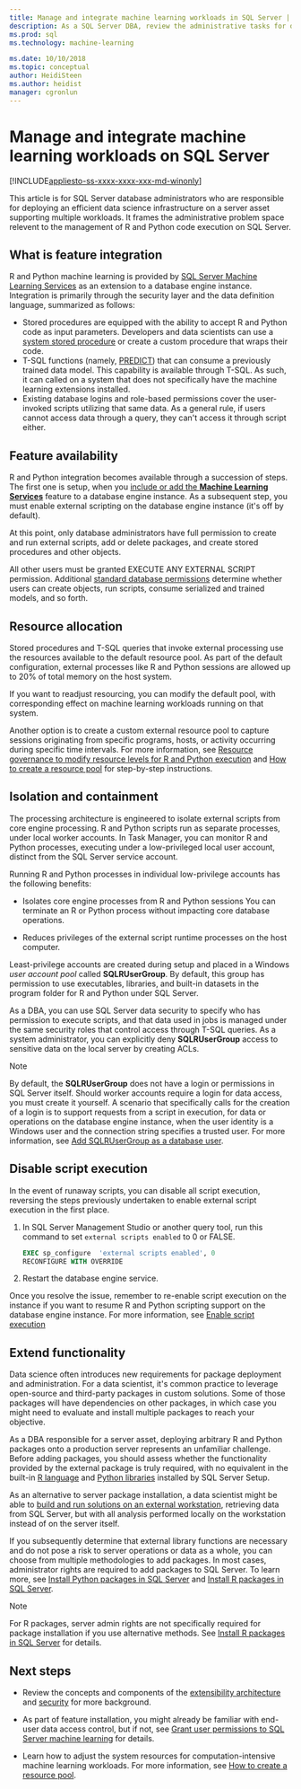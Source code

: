 ```yaml
---
title: Manage and integrate machine learning workloads in SQL Server | Microsoft Docs
description: As a SQL Server DBA, review the administrative tasks for deploying a machine learning R and Python subsystem on a database engine instance.
ms.prod: sql
ms.technology: machine-learning

ms.date: 10/10/2018  
ms.topic: conceptual
author: HeidiSteen
ms.author: heidist
manager: cgronlun
---
```

# Manage and integrate machine learning workloads on SQL Server
[!INCLUDE[appliesto-ss-xxxx-xxxx-xxx-md-winonly](../../includes/appliesto-ss-xxxx-xxxx-xxx-md-winonly.md)]

This article is for SQL Server database administrators who are responsible for deploying an efficient data science infrastructure on a server asset supporting multiple workloads. It frames the administrative problem space relevent to the management of R and Python code execution on SQL Server. 

## What is feature integration

R and Python machine learning is provided by [SQL Server Machine Learning Services](../what-is-sql-server-machine-learning.md) as an extension to a database engine instance. Integration is primarily through the security layer and the data definition language, summarized as follows:

+ Stored procedures are equipped with the ability to accept R and Python code as input parameters. Developers and data scientists can use a [system stored procedure](https://docs.microsoft.com/sql/relational-databases/system-stored-procedures/sp-execute-external-script-transact-sql?view=sql-server-2017) or create a custom procedure that wraps their code.
+ T-SQL functions (namely, [PREDICT](https://docs.microsoft.com/sql/t-sql/queries/predict-transact-sql)) that can consume a previously trained data model. This capability is available through T-SQL. As such, it can called on a system that does not specifically have the machine learning extensions installed.
+ Existing database logins and role-based permissions cover the user-invoked scripts utilizing that same data. As a general rule, if users cannot access data through a query, they can't access it through script either.

## Feature availability

R and Python integration becomes available through a succession of steps. The first one is setup, when you [include or add the **Machine Learning Services**](../install/sql-machine-learning-services-windows-install.md) feature to a database engine instance. As a subsequent step, you must enable external scripting on the database engine instance (it's off by default).

At this point, only database administrators have full permission to create and run external scripts, add or delete packages, and create stored procedures and other objects.

All other users must be granted EXECUTE ANY EXTERNAL SCRIPT permission. Additional [standard database permissions](../security/user-permission.md) determine whether users can create objects, run scripts, consume serialized and trained models, and so forth. 

## Resource allocation

Stored procedures and T-SQL queries that invoke external processing use the resources available to the default resource pool. As part of the default configuration, external processes like R and Python sessions are allowed up to 20% of total memory on the host system. 

If you want to readjust resourcing, you can modify the default pool, with corresponding effect on machine learning workloads running on that system.

Another option is to create a custom external resource pool to capture sessions originating from specific programs, hosts, or activity occurring during specific time intervals. For more information, see [Resource governance to modify resource levels for R and Python execution](../administration/resource-governance.md) and [How to create a resource pool](../administration/how-to-create-a-resource-pool.md) for step-by-step instructions.

## Isolation and containment

The processing architecture is engineered to isolate external scripts from core engine processing. R and Python scripts run as separate processes, under local worker accounts. In Task Manager, you can monitor R and Python processes, executing under a low-privileged local user account, distinct from the SQL Server service account. 

Running R and Python processes in individual low-privilege accounts has the following benefits:

+ Isolates core engine processes from R and Python sessions You can terminate an R or Python process without impacting core database operations. 

+ Reduces privileges of the external script runtime processes on the host computer.

Least-privilege accounts are created during setup and placed in a Windows *user account pool* called **SQLRUserGroup**. By default, this group has permission to use executables, libraries, and built-in datasets in the program folder for R and Python under SQL Server. 

As a DBA, you can use SQL Server data security to specify who has permission to execute scripts, and that data used in jobs is managed under the same security roles that control access through T-SQL queries. As a system administrator, you can explicitly deny **SQLRUserGroup** access to sensitive data on the local server by creating ACLs.

>[!NOTE]
> By default, the **SQLRUserGroup** does not have a login or permissions in SQL Server itself. Should worker accounts require a login for data access, you must create it yourself. A scenario that specifically calls for the creation of a login is to support requests from a script in execution, for data or operations on the database engine instance, when the user identity is a Windows user and the connection string specifies a trusted user. For more information, see [Add SQLRUserGroup as a database user](../../advanced-analytics/security/add-sqlrusergroup-to-database.md).

## Disable script execution

In the event of runaway scripts, you can disable all script execution, reversing the steps previously undertaken to enable external script execution in the first place.

1. In SQL Server Management Studio or another query tool, run this command to set `external scripts enabled` to 0 or FALSE.

    ```sql
    EXEC sp_configure  'external scripts enabled', 0
    RECONFIGURE WITH OVERRIDE
    ```
2. Restart the database engine service.

Once you resolve the issue, remember to re-enable script execution on the instance if you want to resume R and Python scripting support on the database engine instance. For more information, see [Enable script execution](../install/sql-machine-learning-services-windows-install.md#enable-script-execution)

## Extend functionality

Data science often introduces new requirements for package deployment and administration. For a data scientist, it's common practice to leverage open-source and third-party packages in custom solutions. Some of those packages will have dependencies on other packages, in which case you might need to evaluate and install multiple packages to reach your objective.

As a DBA responsible for a server asset, deploying arbitrary R and Python packages onto a production server represents an unfamiliar challenge. Before adding packages, you should assess whether the functionality provided by the external package is truly required, with no equivalent in the built-in [R language](r-libraries-and-data-types.md) and [Python libraries](../python/python-libraries-and-data-types.md) installed by SQL Server Setup. 

As an alternative to server package installation, a data scientist might be able to [build and run solutions on an external workstation](../r/set-up-a-data-science-client.md), retrieving data from SQL Server, but with all analysis performed locally on the workstation instead of on the server itself. 

If you subsequently determine that external library functions are necessary and do not pose a risk to server operations or data as a whole, you can choose from multiple methodologies to add packages. In most cases, administrator rights are required to add packages to SQL Server. To learn more, see [Install Python packages in SQL Server](../python/install-additional-python-packages-on-sql-server.md) and [Install R packages in SQL Server](install-additional-r-packages-on-sql-server.md).

> [!NOTE]
> For R packages, server admin rights are not specifically required for package installation if you use alternative methods. See [Install R packages in SQL Server](install-additional-r-packages-on-sql-server.md) for details.

## Next steps

+ Review the concepts and components of the [extensibility architecture](../concepts/extensibility-framework.md) and [security](../concepts/security.md) for more background.

+ As part of feature installation, you might already be familiar with end-user data access control, but if not, see [Grant user permissions to SQL Server machine learning](../security/user-permission.md) for details. 

+ Learn how to adjust the system resources for computation-intensive machine learning workloads. For more information, see [How to create a resource pool](../administration/how-to-create-a-resource-pool.md).
